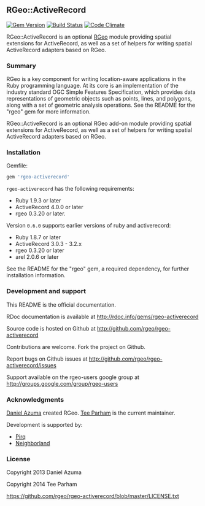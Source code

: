 ## RGeo::ActiveRecord

[![Gem Version](https://badge.fury.io/rb/rgeo-activerecord.svg)](http://badge.fury.io/rb/rgeo-activerecord)
[![Build Status](https://travis-ci.org/rgeo/rgeo-activerecord.svg?branch=master)](https://travis-ci.org/rgeo/rgeo-activerecord)
[![Code Climate](https://codeclimate.com/github/rgeo/rgeo-activerecord.png)](https://codeclimate.com/github/rgeo/rgeo-activerecord)

RGeo::ActiveRecord is an optional [RGeo](http://github.com/dazuma/rgeo) module
providing spatial extensions for ActiveRecord, as well as a set of helpers for
writing spatial ActiveRecord adapters based on RGeo.

### Summary

RGeo is a key component for writing location-aware applications in the Ruby
programming language. At its core is an implementation of the industry
standard OGC Simple Features Specification, which provides data
representations of geometric objects such as points, lines, and polygons,
along with a set of geometric analysis operations. See the README for the
"rgeo" gem for more information.

RGeo::ActiveRecord is an optional RGeo add-on module providing spatial
extensions for ActiveRecord, as well as a set of helpers for writing spatial
ActiveRecord adapters based on RGeo.

### Installation

Gemfile:

```ruby
gem 'rgeo-activerecord'
```

`rgeo-activerecord` has the following requirements:

* Ruby 1.9.3 or later
* ActiveRecord 4.0.0 or later
* rgeo 0.3.20 or later.

Version `0.6.0` supports earlier versions of ruby and activerecord:

* Ruby 1.8.7 or later
* ActiveRecord 3.0.3 - 3.2.x
* rgeo 0.3.20 or later
* arel 2.0.6 or later

See the README for the "rgeo" gem, a required dependency, for further
installation information.

### Development and support

This README is the official documentation.

RDoc documentation is available at http://rdoc.info/gems/rgeo-activerecord

Source code is hosted on Github at http://github.com/rgeo/rgeo-activerecord

Contributions are welcome. Fork the project on Github.

Report bugs on Github issues at
http://github.com/rgeo/rgeo-activerecord/issues

Support available on the rgeo-users google group at
http://groups.google.com/group/rgeo-users

### Acknowledgments

[Daniel Azuma](http://www.daniel-azuma.com) created RGeo.
[Tee Parham](http://twitter.com/teeparham) is the current maintainer.

Development is supported by:

* [Pirq](http://pirq.com)
* [Neighborland](https://neighborland.com)

### License

Copyright 2013 Daniel Azuma

Copyright 2014 Tee Parham

https://github.com/rgeo/rgeo-activerecord/blob/master/LICENSE.txt
